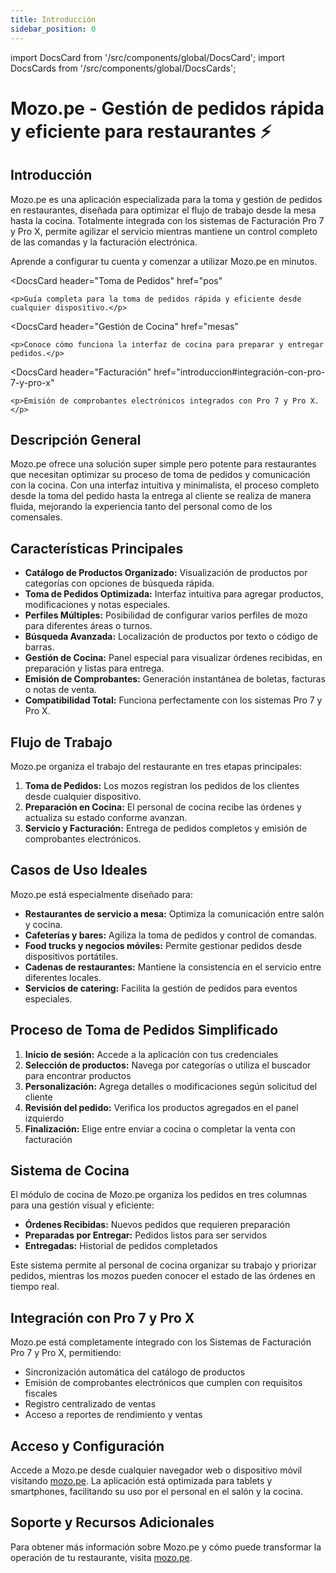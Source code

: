 ```yaml
---
title: Introducción
sidebar_position: 0
---
```


import DocsCard from '/src/components/global/DocsCard';
import DocsCards from '/src/components/global/DocsCards';

# Mozo.pe - Gestión de pedidos rápida y eficiente para restaurantes ⚡

<head>
  <title>Mozo.pe</title>
  <meta
    name="description"
    content="Mozo.pe: Aplicación de toma de pedidos para restaurantes, compatible con el Sistema de Facturación Pro 7 y Pro X para una gestión completa de comandas."
  />
</head>

## Introducción

Mozo.pe es una aplicación especializada para la toma y gestión de pedidos en restaurantes, diseñada para optimizar el flujo de trabajo desde la mesa hasta la cocina. Totalmente integrada con los sistemas de Facturación Pro 7 y Pro X, permite agilizar el servicio mientras mantiene un control completo de las comandas y la facturación electrónica.

<DocsCards>
  <DocsCard 
    header="Guía de Inicio Rápido"
    href="iniciar-sesion-mozo"
  >
    <p>Aprende a configurar tu cuenta y comenzar a utilizar Mozo.pe en minutos.</p>
  </DocsCard>

  <DocsCard
    header="Toma de Pedidos"
    href="pos"
  >
    <p>Guía completa para la toma de pedidos rápida y eficiente desde cualquier dispositivo.</p>
  </DocsCard>

  <DocsCard
    header="Gestión de Cocina"
    href="mesas"
  >
    <p>Conoce cómo funciona la interfaz de cocina para preparar y entregar pedidos.</p>
  </DocsCard>

  <DocsCard
    header="Facturación"
    href="introduccion#integración-con-pro-7-y-pro-x"
  >
    <p>Emisión de comprobantes electrónicos integrados con Pro 7 y Pro X.</p>
  </DocsCard>

</DocsCards>

## Descripción General

Mozo.pe ofrece una solución super simple pero potente para restaurantes que necesitan optimizar su proceso de toma de pedidos y comunicación con la cocina. Con una interfaz intuitiva y minimalista, el proceso completo desde la toma del pedido hasta la entrega al cliente se realiza de manera fluida, mejorando la experiencia tanto del personal como de los comensales.

## Características Principales

- **Catálogo de Productos Organizado:** Visualización de productos por categorías con opciones de búsqueda rápida.
- **Toma de Pedidos Optimizada:** Interfaz intuitiva para agregar productos, modificaciones y notas especiales.
- **Perfiles Múltiples:** Posibilidad de configurar varios perfiles de mozo para diferentes áreas o turnos.
- **Búsqueda Avanzada:** Localización de productos por texto o código de barras.
- **Gestión de Cocina:** Panel especial para visualizar órdenes recibidas, en preparación y listas para entrega.
- **Emisión de Comprobantes:** Generación instantánea de boletas, facturas o notas de venta.
- **Compatibilidad Total:** Funciona perfectamente con los sistemas Pro 7 y Pro X.

## Flujo de Trabajo

Mozo.pe organiza el trabajo del restaurante en tres etapas principales:

1. **Toma de Pedidos:** Los mozos registran los pedidos de los clientes desde cualquier dispositivo.
2. **Preparación en Cocina:** El personal de cocina recibe las órdenes y actualiza su estado conforme avanzan.
3. **Servicio y Facturación:** Entrega de pedidos completos y emisión de comprobantes electrónicos.

## Casos de Uso Ideales

Mozo.pe está especialmente diseñado para:

- **Restaurantes de servicio a mesa:** Optimiza la comunicación entre salón y cocina.
- **Cafeterías y bares:** Agiliza la toma de pedidos y control de comandas.
- **Food trucks y negocios móviles:** Permite gestionar pedidos desde dispositivos portátiles.
- **Cadenas de restaurantes:** Mantiene la consistencia en el servicio entre diferentes locales.
- **Servicios de catering:** Facilita la gestión de pedidos para eventos especiales.

## Proceso de Toma de Pedidos Simplificado

1. **Inicio de sesión:** Accede a la aplicación con tus credenciales
2. **Selección de productos:** Navega por categorías o utiliza el buscador para encontrar productos
3. **Personalización:** Agrega detalles o modificaciones según solicitud del cliente
4. **Revisión del pedido:** Verifica los productos agregados en el panel izquierdo
5. **Finalización:** Elige entre enviar a cocina o completar la venta con facturación

## Sistema de Cocina

El módulo de cocina de Mozo.pe organiza los pedidos en tres columnas para una gestión visual y eficiente:

- **Órdenes Recibidas:** Nuevos pedidos que requieren preparación
- **Preparadas por Entregar:** Pedidos listos para ser servidos
- **Entregadas:** Historial de pedidos completados

Este sistema permite al personal de cocina organizar su trabajo y priorizar pedidos, mientras los mozos pueden conocer el estado de las órdenes en tiempo real.

## Integración con Pro 7 y Pro X

Mozo.pe está completamente integrado con los Sistemas de Facturación Pro 7 y Pro X, permitiendo:

- Sincronización automática del catálogo de productos
- Emisión de comprobantes electrónicos que cumplen con requisitos fiscales
- Registro centralizado de ventas
- Acceso a reportes de rendimiento y ventas

## Acceso y Configuración

Accede a Mozo.pe desde cualquier navegador web o dispositivo móvil visitando [mozo.pe](https://mozo.pe). La aplicación está optimizada para tablets y smartphones, facilitando su uso por el personal en el salón y la cocina.

## Soporte y Recursos Adicionales

Para obtener más información sobre Mozo.pe y cómo puede transformar la operación de tu restaurante, visita [mozo.pe](https://mozo.pe).